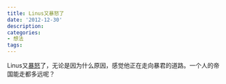 ```yaml
---
title: Linus又暴怒了
date: '2012-12-30'
description:
categories:
- 想法
tags:
---
```


Linus又<a href="http://solidot.org.feedsportal.com/c/33236/f/556826/s/270704ae/l/0L0Ssolidot0Borg0Cstory0Dsid0F32898/story01.htm">暴怒</a>了，无论是因为什么原因，感觉他正在走向暴君的道路。一个人的帝国能走都多远呢？
